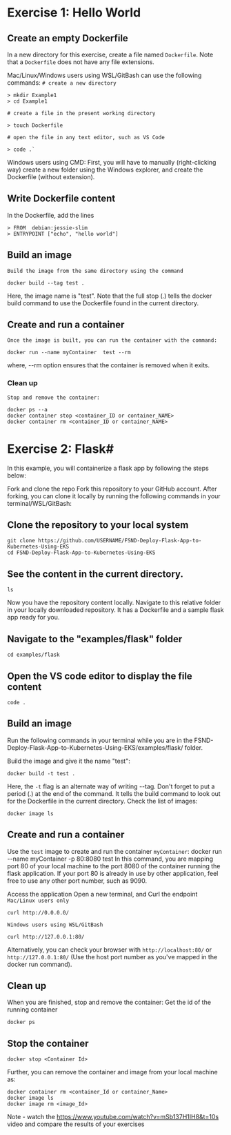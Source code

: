 # Exercise 1: Hello World #

## Create an empty Dockerfile ##

In a new directory for this exercise, create a file named `Dockerfile`. Note that a `Dockerfile` does not have any file extensions.

Mac/Linux/Windows users using WSL/GitBash can use the following commands:
`# create a new directory`
    
    > mkdir Example1
    > cd Example1


`# create a file in the present working directory`
    
    > touch Dockerfile

`# open the file in any text editor, such as VS Code`

    > code .`
    

Windows users using CMD: First, you will have to manually (right-clicking way) create a new folder using the Windows explorer, and create the Dockerfile (without extension). 

## Write Dockerfile content ##

In the Dockerfile, add the lines

    > FROM  debian:jessie-slim
    > ENTRYPOINT ["echo", "hello world"]


## Build an image ## 
`Build the image from the same directory using the command`

    docker build --tag test .


Here, the image name is "test". Note that the full stop (.) tells the docker build command to use the Dockerfile found in the current directory.

## Create and run a container ## 
`Once the image is built, you can run the container with the command:`

    docker run --name myContainer  test --rm
where, --rm option ensures that the container is removed when it exits.

### Clean up ##
`Stop and remove the container:`

    docker ps --a
    docker container stop <container_ID or container_NAME>
    docker container rm <container_ID or container_NAME>


# Exercise 2: Flask#
In this example, you will containerize a flask app by following the steps below:

Fork and clone the repo
Fork this repository to your GitHub account. After forking, you can clone it locally by running the following commands in your terminal/WSL/GitBash:

## Clone the repository to your local system
    git clone https://github.com/USERNAME/FSND-Deploy-Flask-App-to-Kubernetes-Using-EKS
    cd FSND-Deploy-Flask-App-to-Kubernetes-Using-EKS

## See the content in the current directory. 
    ls

Now you have the repository content locally. Navigate to this relative folder in your locally downloaded repository. It has a Dockerfile and a sample flask app ready for you.

## Navigate to the "examples/flask" folder
    cd examples/flask
## Open the VS code editor to display the file content
    code .

## Build an image ##

Run the following commands in your terminal while you are in the FSND-Deploy-Flask-App-to-Kubernetes-Using-EKS/examples/flask/ folder.

Build the image and give it the name "test":

    docker build -t test .
Here, the `-t` flag is an alternate way of writing --tag. Don't forget to put a period (.) at the end of the command. It tells the build command to look out for the Dockerfile in the current directory. Check the list of images:

    docker image ls

## Create and run a container
Use the `test` image to create and run the container `myContainer`:
    docker run --name myContainer  -p 80:8080 test
In this command, you are mapping port 80 of your local machine to the port 8080 of the container running the flask application. If your port 80 is already in use by other application, feel free to use any other port number, such as 9090.

Access the application
Open a new terminal, and Curl the endpoint
`Mac/Linux users only`

    curl http://0.0.0.0/
`Windows users using WSL/GitBash`

    curl http://127.0.0.1:80/
Alternatively, you can check your browser with `http://localhost:80/` or `http://127.0.0.1:80/`
(Use the host port number as you've mapped in the docker run command).
## Clean up
When you are finished, stop and remove the container:
Get the id of the running container

    docker ps
## Stop the container
    docker stop <Container Id>
Further, you can remove the container and image from your local machine as:

    docker container rm <container_Id or container_Name>
    docker image ls
    docker image rm <image_Id>


Note - watch the https://www.youtube.com/watch?v=mSb137H1IH8&t=10s video and compare the results of your exercises 
